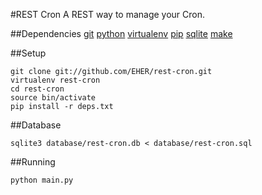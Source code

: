 #REST Cron
A REST way to manage your Cron.

##Dependencies
[git](http://git-scm.com/)
[python](http://www.python.org/)
[virtualenv](http://pypi.python.org/pypi/virtualenv)
[pip](http://www.pip-installer.org/en/latest/index.html)
[sqlite](http://www.sqlite.org/)
[make](http://www.gnu.org/software/make/)

##Setup
```
git clone git://github.com/EHER/rest-cron.git
virtualenv rest-cron
cd rest-cron
source bin/activate
pip install -r deps.txt
```

##Database
```
sqlite3 database/rest-cron.db < database/rest-cron.sql
```

##Running
```
python main.py
```
